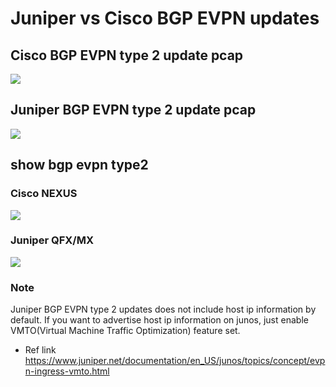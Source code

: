 # Juniper vs Cisco BGP EVPN updates
## Cisco BGP EVPN type 2 update pcap
![](https://i.imgur.com/3oOvLQM.jpg)
## Juniper BGP EVPN type 2 update pcap
![](https://i.imgur.com/XjLlkRj.jpg)



## show bgp evpn type2
### Cisco NEXUS
![](https://i.imgur.com/I4HFUO6.jpg)

### Juniper QFX/MX
![](https://i.imgur.com/foQgAYw.png)

### Note
Juniper BGP EVPN type 2 updates does not include host ip information by default.
If you want to advertise host ip information on junos, just enable VMTO(Virtual Machine Traffic Optimization) feature set.
 - Ref link
https://www.juniper.net/documentation/en_US/junos/topics/concept/evpn-ingress-vmto.html
